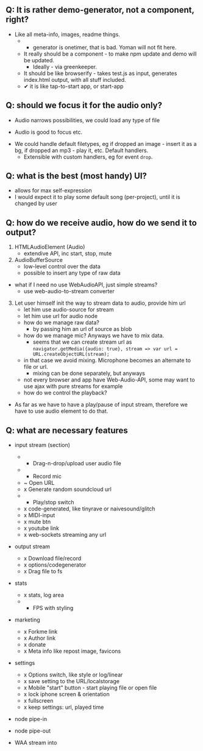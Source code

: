 ## Q: It is rather demo-generator, not a component, right?

* Like all meta-info, images, readme things.
	* - generator is onetimer, that is bad. Yoman will not fit here.
	* It really should be a component - to make npm update and demo will be updated.
		+ Ideally - via greenkeeper.
	* It should be like browserify - takes test.js as input, generates index.html output, with all stuff included.
	* ✔ it is like tap-to-start app, or start-app

## Q: should we focus it for the audio only?

- Audio narrows possibilities, we could load any type of file
+ Audio is good to focus etc.
* We could handle default filetypes, eg if dropped an image - insert it as a bg, if dropped an mp3 - play it, etc. Default handlers.
	+ Extensible with custom handlers, eg for event `drop`.

## Q: what is the best (most handy) UI?

* allows for max self-expression
* I would expect it to play some default song (per-project), until it is changed by user

## Q: how do we receive audio, how do we send it to output?

1. HTMLAudioElement (Audio)
	+ extendive API, inc start, stop, mute
2. AudioBufferSource
	+ low-level control over the data
	+ possible to insert any type of raw data
* what if I need no use WebAudioAPI, just simple streams?
	* use web-audio-to-stream converter
3. Let user himself init the way to stream data to audio, provide him url
	+ let him use audio-source for stream
	+ let him use url for audio node
	- how do we manage raw data?
		+ by passing him an url of source as blob
	- how do we manage mic? Anyways we have to mix data.
		+ seems that we can create stream url as `navigator.getMedia({audio: true}, stream => var url = URL.createObjectURL(stream);`
	- in that case we avoid mixing. Microphone becomes an alternate to file or url.
		+ mixing can be done separately, but anyways
	+ not every browser and app have Web-Audio-API, some may want to use ajax with pure streams for example
	- how do we control the playback?
* As far as we have to have a play/pause of input stream, therefore we have to use audio element to do that.


## Q: what are necessary features
* input stream (section)
	* + Drag-n-drop/upload user audio file
	* + Record mic
	* ~ Open URL
	* x Generate random soundcloud url
	* + Play/stop switch
	* x code-generated, like tinyrave or naivesound/glitch
	* x MIDI-input
	* x mute btn
	* x youtube link
	* x web-sockets streaming any url
* output stream
	* x Download file/record
	* x options/codegenerator
	* x Drag file to fs
* stats
	* x stats, log area
	* + FPS with styling
* marketing
	* x Forkme link
	* x Author link
	* x donate
	* x Meta info like repost image, favicons
* settings
	* x Options switch, like style or log/linear
	* x save setting to the URL/localstorage
	* x Mobile "start" button - start playing file or open file
	* x lock iphone screen & orientation
	* x fullscreen
	* x keep settings: url, played time

* node pipe-in
* node pipe-out
* WAA stream into